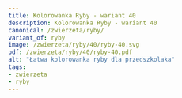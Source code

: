 ```yaml
---
title: Kolorowanka Ryby - wariant 40
description: Kolorowanka Ryby - wariant 40
canonical: /zwierzeta/ryby/
variant_of: ryby
image: /zwierzeta/ryby/40/ryby-40.svg
pdf: /zwierzeta/ryby/40/ryby-40.pdf
alt: "Łatwa kolorowanka ryby dla przedszkolaka"
tags:
- zwierzeta
- ryby
---
```

